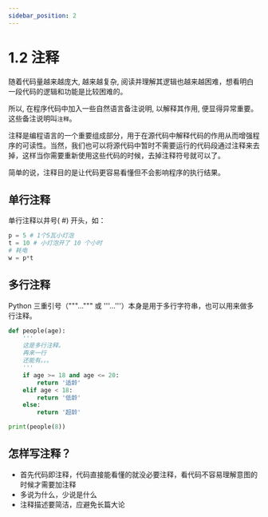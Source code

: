 ```yaml
---
sidebar_position: 2
---
```


# 1.2 注释

随着代码量越来越庞大, 越来越复杂, 阅读并理解其逻辑也越来越困难，想看明白一段代码的逻辑和功能是比较困难的。

所以, 在程序代码中加入一些自然语言备注说明, 以解释其作用, 便显得异常重要。 这些备注说明叫`注释`。

注释是编程语言的一个重要组成部分，用于在源代码中解释代码的作用从而增强程序的可读性。当然，我们也可以将源代码中暂时不需要运行的代码段通过注释来去掉，这样当你需要重新使用这些代码的时候，去掉注释符号就可以了。

简单的说，注释目的是让代码更容易看懂但不会影响程序的执行结果。

## 单行注释

单行注释以井号( #) 开头，如：

```py
p = 5 # 1个5瓦小灯泡
t = 10 # 小灯泡开了 10 个小时
# 耗电
w = p*t
```

## 多行注释

Python 三重引号（"""...""" 或 '''...'''）本身是用于多行字符串，也可以用来做多行注释。

```py
def people(age):
    '''
    这是多行注释。
    再来一行
    还能有。。。
    '''
    if age >= 18 and age <= 20:
        return '适龄'
    elif age < 18:
        return '低龄'
    else:
        return '超龄'

print(people(8))
```

## 怎样写注释？

- 首先代码即注释，代码直接能看懂的就没必要注释，看代码不容易理解意图的时候才需要加注释
- 多说为什么，少说是什么
- 注释描述要简洁，应避免长篇大论
